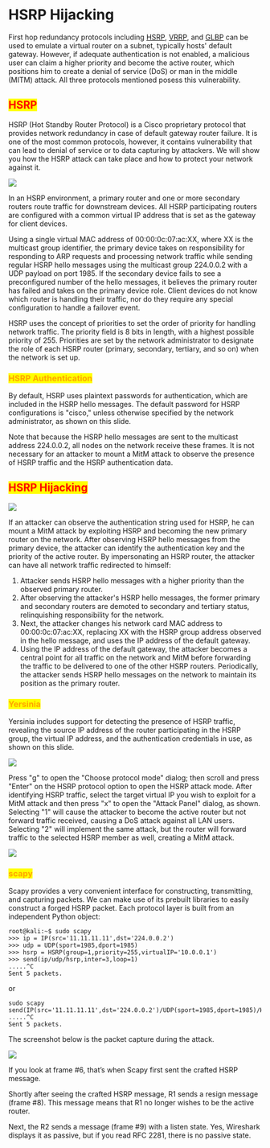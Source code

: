 # HSRP Hijacking

First hop redundancy protocols including [HSRP](http://en.wikipedia.org/wiki/Hot\_Standby\_Router\_Protocol), [VRRP](http://en.wikipedia.org/wiki/Virtual\_Router\_Redundancy\_Protocol), and [GLBP](http://en.wikipedia.org/wiki/Gateway\_Load\_Balancing\_Protocol) can be used to emulate a virtual router on a subnet, typically hosts' default gateway. However, if adequate authentication is not enabled, a malicious user can claim a higher priority and become the active router, which positions him to create a denial of service (DoS) or man in the middle (MITM) attack. All three protocols mentioned posess this vulnerability.

## <mark style="color:red;">HSRP</mark>

HSRP (Hot Standby Router Protocol) is a Cisco proprietary protocol that provides network redundancy in case of default gateway router failure. It is one of the most common protocols, however, it contains vulnerability that can lead to denial of service or to data capturing by attackers. We will show you how the HSRP attack can take place and how to protect your network against it.

![](<../../../.gitbook/assets/image (275) (1) (1).png>)

In an HSRP environment, a primary router and one or more secondary routers route traffic for downstream devices. All HSRP participating routers are configured with a common virtual IP address that is set as the gateway for client devices.

Using a single virtual MAC address of 00:00:0c:07:ac:XX, where XX is the multicast group identifier, the primary device takes on responsibility for responding to ARP requests and processing network traffic while sending regular HSRP hello messages using the multicast group 224.0.0.2 with a UDP payload on port 1985. If the secondary device fails to see a preconfigured number of the hello messages, it believes the primary router has failed and takes on the primary device role. Client devices do not know which router is handling their traffic, nor do they require any special configuration to handle a failover event.

HSRP uses the concept of priorities to set the order of priority for handling network traffic. The priority field is 8 bits in length, with a highest possible priority of 255. Priorities are set by the network administrator to designate the role of each HSRP router (primary, secondary, tertiary, and so on) when the network is set up.

### <mark style="color:orange;">HSRP Authentication</mark>

By default, HSRP uses plaintext passwords for authentication, which are included in the HSRP hello messages. The default password for HSRP configurations is "cisco," unless otherwise specified by the network administrator, as shown on this slide.

Note that because the HSRP hello messages are sent to the multicast address 224.0.0.2, all nodes on the network receive these frames. It is not necessary for an attacker to mount a MitM attack to observe the presence of HSRP traffic and the HSRP authentication data.

## <mark style="color:red;">HSRP Hijacking</mark>

![](<../../../.gitbook/assets/image (288) (1) (1).png>)

If an attacker can observe the authentication string used for HSRP, he can mount a MitM attack by exploiting HSRP and becoming the new primary router on the network. After observing HSRP hello messages from the primary device, the attacker can identify the authentication key and the priority of the active router. By impersonating an HSRP router, the attacker can have all network traffic redirected to himself:

1. Attacker sends HSRP hello messages with a higher priority than the observed primary router.
2. After observing the attacker's HSRP hello messages, the former primary and secondary routers are demoted to secondary and tertiary status, relinquishing responsibility for the network.
3. Next, the attacker changes his network card MAC address to 00:00:0c:07:ac:XX, replacing XX with the HSRP group address observed in the hello message, and uses the IP address of the default gateway.
4. Using the IP address of the default gateway, the attacker becomes a central point for all traffic on the network and MitM before forwarding the traffic to be delivered to one of the other HSRP routers. Periodically, the attacker sends HSRP hello messages on the network to maintain its position as the primary router.

### <mark style="color:orange;">Yersinia</mark>

Yersinia includes support for detecting the presence of HSRP traffic, revealing the source IP address of the router participating in the HSRP group, the virtual IP address, and the authentication credentials in use, as shown on this slide.

![](<../../../.gitbook/assets/image (276) (1) (1) (1) (1).png>)

Press "g" to open the "Choose protocol mode" dialog; then scroll and press "Enter" on the HSRP protocol option to open the HSRP attack mode. After identifying HSRP traffic, select the target virtual IP you wish to exploit for a MitM attack and then press "x" to open the "Attack Panel" dialog, as shown. Selecting "1" will cause the attacker to become the active router but not forward traffic received, causing a DoS attack against all LAN users. Selecting "2" will implement the same attack, but the router will forward traffic to the selected HSRP member as well, creating a MitM attack.

![](<../../../.gitbook/assets/image (274) (2).png>)

### <mark style="color:orange;">scapy</mark>

Scapy provides a very convenient interface for constructing, transmitting, and capturing packets. We can make use of its prebuilt libraries to easily construct a forged HSRP packet. Each protocol layer is built from an independent Python object:

```
root@kali:~$ sudo scapy
>>> ip = IP(src='11.11.11.11',dst='224.0.0.2')
>>> udp = UDP(sport=1985,dport=1985)
>>> hsrp = HSRP(group=1,priority=255,virtualIP='10.0.0.1')
>>> send(ip/udp/hsrp,inter=3,loop=1)
.....^C
Sent 5 packets.
```

or

```
sudo scapy
send(IP(src='11.11.11.11',dst='224.0.0.2')/UDP(sport=1985,dport=1985)/HSRP(group=1,priori
.....^C
Sent 5 packets.
```

The screenshot below is the packet capture during the attack.

![](<../../../.gitbook/assets/image (300) (1) (1).png>)

If you look at frame #6, that’s when Scapy first sent the crafted HSRP message.

Shortly after seeing the crafted HSRP message, R1 sends a resign message (frame #8). This message means that R1 no longer wishes to be the active router.

Next, the R2 sends a message (frame #9) with a listen state. Yes, Wireshark displays it as passive, but if you read RFC 2281, there is no passive state.
